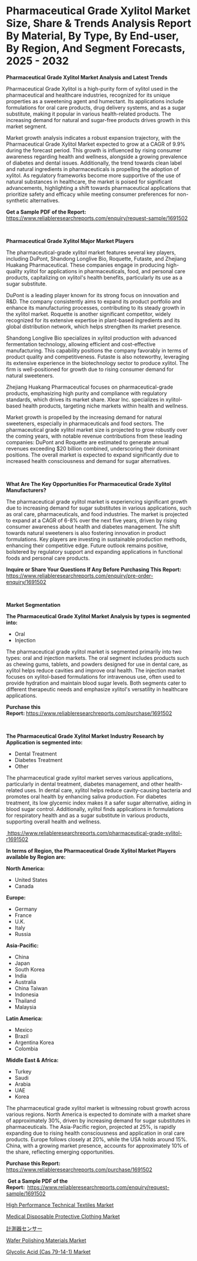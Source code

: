 <p><h1>Pharmaceutical Grade Xylitol Market Size, Share & Trends Analysis Report By Material, By Type, By End-user, By Region, And Segment Forecasts, 2025 - 2032</h1></p><p><strong>Pharmaceutical Grade Xylitol Market Analysis and Latest Trends</strong></p>
<p><p>Pharmaceutical Grade Xylitol is a high-purity form of xylitol used in the pharmaceutical and healthcare industries, recognized for its unique properties as a sweetening agent and humectant. Its applications include formulations for oral care products, drug delivery systems, and as a sugar substitute, making it popular in various health-related products. The increasing demand for natural and sugar-free products drives growth in this market segment.</p><p>Market growth analysis indicates a robust expansion trajectory, with the Pharmaceutical Grade Xylitol Market expected to grow at a CAGR of 9.9% during the forecast period. This growth is influenced by rising consumer awareness regarding health and wellness, alongside a growing prevalence of diabetes and dental issues. Additionally, the trend towards clean label and natural ingredients in pharmaceuticals is propelling the adoption of xylitol. As regulatory frameworks become more supportive of the use of natural substances in healthcare, the market is poised for significant advancements, highlighting a shift towards pharmaceutical applications that prioritize safety and efficacy while meeting consumer preferences for non-synthetic alternatives.</p></p>
<p><strong>Get a Sample PDF of the Report:&nbsp;</strong> <a href="https://www.reliableresearchreports.com/enquiry/request-sample/1691502?utm_campaign=38&utm_medium=2&utm_source=Github&utm_content=ia&utm_term=27032025&utm_id=pharmaceutical-grade-xylitol">https://www.reliableresearchreports.com/enquiry/request-sample/1691502</a></p>
<p>&nbsp;</p>
<p><strong>Pharmaceutical Grade Xylitol Major Market Players</strong></p>
<p><p>The pharmaceutical-grade xylitol market features several key players, including DuPont, Shandong Longlive Bio, Roquette, Futaste, and Zhejiang Huakang Pharmaceutical. These companies engage in producing high-quality xylitol for applications in pharmaceuticals, food, and personal care products, capitalizing on xylitol's health benefits, particularly its use as a sugar substitute.</p><p>DuPont is a leading player known for its strong focus on innovation and R&D. The company consistently aims to expand its product portfolio and enhance its manufacturing processes, contributing to its steady growth in the xylitol market. Roquette is another significant competitor, widely recognized for its extensive expertise in plant-based ingredients and its global distribution network, which helps strengthen its market presence.</p><p>Shandong Longlive Bio specializes in xylitol production with advanced fermentation technology, allowing efficient and cost-effective manufacturing. This capability positions the company favorably in terms of product quality and competitiveness. Futaste is also noteworthy, leveraging its extensive experience in the biotechnology sector to produce xylitol. The firm is well-positioned for growth due to rising consumer demand for natural sweeteners.</p><p>Zhejiang Huakang Pharmaceutical focuses on pharmaceutical-grade products, emphasizing high purity and compliance with regulatory standards, which drives its market share. Xlear Inc. specializes in xylitol-based health products, targeting niche markets within health and wellness.</p><p>Market growth is propelled by the increasing demand for natural sweeteners, especially in pharmaceuticals and food sectors. The pharmaceutical grade xylitol market size is projected to grow robustly over the coming years, with notable revenue contributions from these leading companies: DuPont and Roquette are estimated to generate annual revenues exceeding $20 billion combined, underscoring their dominant positions. The overall market is expected to expand significantly due to increased health consciousness and demand for sugar alternatives.</p></p>
<p>&nbsp;</p>
<p><strong>What Are The Key Opportunities For Pharmaceutical Grade Xylitol Manufacturers?</strong></p>
<p><p>The pharmaceutical grade xylitol market is experiencing significant growth due to increasing demand for sugar substitutes in various applications, such as oral care, pharmaceuticals, and food industries. The market is projected to expand at a CAGR of 6-8% over the next five years, driven by rising consumer awareness about health and diabetes management. The shift towards natural sweeteners is also fostering innovation in product formulations. Key players are investing in sustainable production methods, enhancing their competitive edge. Future outlook remains positive, bolstered by regulatory support and expanding applications in functional foods and personal care products.</p></p>
<p><strong>Inquire or Share Your Questions If Any Before Purchasing This Report:</strong> <a href="https://www.reliableresearchreports.com/enquiry/pre-order-enquiry/1691502?utm_campaign=38&utm_medium=2&utm_source=Github&utm_content=ia&utm_term=27032025&utm_id=pharmaceutical-grade-xylitol">https://www.reliableresearchreports.com/enquiry/pre-order-enquiry/1691502</a></p>
<p>&nbsp;</p>
<p><strong>Market Segmentation</strong></p>
<p><strong>The Pharmaceutical Grade Xylitol Market Analysis by types is segmented into:</strong></p>
<p><ul><li>Oral</li><li>Injection</li></ul></p>
<p><p>The pharmaceutical grade xylitol market is segmented primarily into two types: oral and injection markets. The oral segment includes products such as chewing gums, tablets, and powders designed for use in dental care, as xylitol helps reduce cavities and improve oral health. The injection market focuses on xylitol-based formulations for intravenous use, often used to provide hydration and maintain blood sugar levels. Both segments cater to different therapeutic needs and emphasize xylitol's versatility in healthcare applications.</p></p>
<p><strong>Purchase this Report:&nbsp;</strong><a href="https://www.reliableresearchreports.com/purchase/1691502?utm_campaign=38&utm_medium=2&utm_source=Github&utm_content=ia&utm_term=27032025&utm_id=pharmaceutical-grade-xylitol">https://www.reliableresearchreports.com/purchase/1691502</a></p>
<p>&nbsp;</p>
<p><strong>The Pharmaceutical Grade Xylitol Market Industry Research by Application is segmented into:</strong></p>
<p><ul><li>Dental Treatment</li><li>Diabetes Treatment</li><li>Other</li></ul></p>
<p><p>The pharmaceutical grade xylitol market serves various applications, particularly in dental treatment, diabetes management, and other health-related uses. In dental care, xylitol helps reduce cavity-causing bacteria and promotes oral health by enhancing saliva production. For diabetes treatment, its low glycemic index makes it a safer sugar alternative, aiding in blood sugar control. Additionally, xylitol finds applications in formulations for respiratory health and as a sugar substitute in various products, supporting overall health and wellness.</p></p>
<p><a href="https://www.reliableresearchreports.com/pharmaceutical-grade-xylitol-r1691502?utm_campaign=38&utm_medium=2&utm_source=Github&utm_content=ia&utm_term=27032025&utm_id=pharmaceutical-grade-xylitol">&nbsp;https://www.reliableresearchreports.com/pharmaceutical-grade-xylitol-r1691502</a></p>
<p><strong>In terms of Region, the Pharmaceutical Grade Xylitol Market Players available by Region are:</strong></p>
<p>
    <p> <strong> North America: </strong>
        <ul>
            <li>United States</li>
            <li>Canada</li>
        </ul>
        </p> 
    <p> <strong> Europe: </strong>
        <ul>
            <li>Germany</li>
            <li>France</li>
            <li>U.K.</li>
            <li>Italy</li>
            <li>Russia</li>
        </ul>
        </p> 
    <p> <strong> Asia-Pacific: </strong>
        <ul>
            <li>China</li>
            <li>Japan</li>
            <li>South Korea</li>
            <li>India</li>
            <li>Australia</li>
            <li>China Taiwan</li>
            <li>Indonesia</li>
            <li>Thailand</li>
            <li>Malaysia</li>
        </ul>
        </p> 
    <p> <strong> Latin America: </strong>
        <ul>
            <li>Mexico</li>
            <li>Brazil</li>
            <li>Argentina Korea</li>
            <li>Colombia</li>
        </ul>
        </p> 
    <p> <strong> Middle East & Africa: </strong>
        <ul>
            <li>Turkey</li>
            <li>Saudi</li>
            <li>Arabia</li>
            <li>UAE</li>
            <li>Korea</li>
        </ul>
    </p>
    </p>
<p><p>The pharmaceutical grade xylitol market is witnessing robust growth across various regions. North America is expected to dominate with a market share of approximately 30%, driven by increasing demand for sugar substitutes in pharmaceuticals. The Asia-Pacific region, projected at 25%, is rapidly expanding due to rising health consciousness and application in oral care products. Europe follows closely at 20%, while the USA holds around 15%. China, with a growing market presence, accounts for approximately 10% of the share, reflecting emerging opportunities.</p></p>
<p><strong>Purchase this Report: </strong><a href="https://www.reliableresearchreports.com/purchase/1691502?utm_campaign=38&utm_medium=2&utm_source=Github&utm_content=ia&utm_term=27032025&utm_id=pharmaceutical-grade-xylitol">https://www.reliableresearchreports.com/purchase/1691502</a></p>
<p>&nbsp;<strong>Get a Sample PDF of the Report:&nbsp;&nbsp;</strong><a href="https://www.reliableresearchreports.com/enquiry/request-sample/1691502?utm_campaign=38&utm_medium=2&utm_source=Github&utm_content=ia&utm_term=27032025&utm_id=pharmaceutical-grade-xylitol">https://www.reliableresearchreports.com/enquiry/request-sample/1691502</a></p>
<p><strong></strong></p>
<p><p><a href="https://github.com/drielvinki/Market-Research-Report-List-1/blob/main/high-performance-technical-textiles-market.md?utm_campaign=38&utm_medium=2&utm_source=Github&utm_content=ia&utm_term=27032025&utm_id=pharmaceutical-grade-xylitol">High Performance Technical Textiles Market</a></p><p><a href="https://github.com/moratronak3q/Market-Research-Report-List-1/blob/main/medical-disposable-protective-clothing-market.md?utm_campaign=38&utm_medium=2&utm_source=Github&utm_content=ia&utm_term=27032025&utm_id=pharmaceutical-grade-xylitol">Medical Disposable Protective Clothing Market</a></p><p><a href="https://github.com/mohamedbakry57/Market-Research-Report-List-7/blob/main/499803449320.md?utm_campaign=38&utm_medium=2&utm_source=Github&utm_content=ia&utm_term=27032025&utm_id=pharmaceutical-grade-xylitol">計測器センサー</a></p><p><a href="https://github.com/latzerelfigo48/Market-Research-Report-List-1/blob/main/wafer-polishing-materials-market.md?utm_campaign=38&utm_medium=2&utm_source=Github&utm_content=ia&utm_term=27032025&utm_id=pharmaceutical-grade-xylitol">Wafer Polishing Materials Market</a></p><p><a href="https://github.com/ghaligopezf5/Market-Research-Report-List-1/blob/main/glycolic-acid-cas-79-14-1-market.md?utm_campaign=38&utm_medium=2&utm_source=Github&utm_content=ia&utm_term=27032025&utm_id=pharmaceutical-grade-xylitol">Glycolic Acid (Cas 79-14-1) Market</a></p></p>